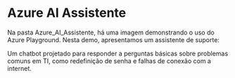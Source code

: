 # Azure AI Assistente  

Na pasta Azure_AI_Assistente, há uma imagem demonstrando o uso do Azure Playground.
Nesta demo, apresentamos um assistente de suporte:  

Um chatbot projetado para responder a perguntas básicas sobre problemas comuns em TI, como redefinição de senha e falhas de conexão com a internet.
